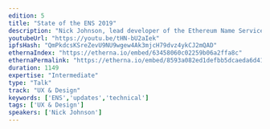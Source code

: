 ```yaml
---
edition: 5
title: "State of the ENS 2019"
description: "Nick Johnson, lead developer of the Ethereum Name Service, gives an update on ENS - what we've achieved in the last year, where we are today, and what you can expect next from ENS."
youtubeUrl: "https://youtu.be/tHN-bU2aIek"
ipfsHash: "QmPkdcsKSreZevU9NU9wgew4Ak3mjcH79dvz4ykCJ2mQAD"
ethernaIndex: "https://etherna.io/embed/63458060c02259b06a2ffa8c"
ethernaPermalink: "https://etherna.io/embed/8593a082ed1defbb5dcaeda6d41f7109d487a35e2e2bc6b4277e875b9c0dbe12"
duration: 1149
expertise: "Intermediate"
type: "Talk"
track: "UX & Design"
keywords: ['ENS','updates','technical']
tags: ['UX & Design']
speakers: ['Nick Johnson']
---
```

